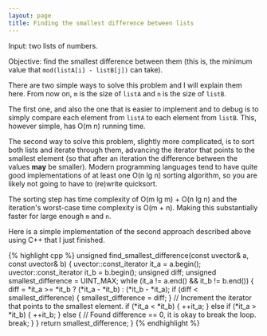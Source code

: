 ```yaml
---
layout: page
title: Finding the smallest difference between lists
---
```


Input: two lists of numbers.

Objective: find the smallest difference between them (this is, the minimum value
that `mod(listA[i] - listB[j])` can take).

There are two simple ways to solve this problem and I will explain them here.
From now on, `m` is the size of `listA` and `n` is the size of `listB`.

The first one, and also the one that is easier to implement and to debug is to
simply compare each element from `listA` to each element from `listB`. This,
however simple, has O(m n) running time.

The second way to solve this problem, slightly more complicated, is to sort both
lists and iterate through them, advancing the iterator that points to the
smallest element (so that after an iteration the difference between the values
**may** be smaller). Modern programming languages tend to have quite good
implementations of at least one O(n lg n) sorting algorithm, so you are likely
not going to have to (re)write quicksort.

The sorting step has time complexity of O(m lg m) + O(n lg n) and the iteration's
worst-case time complexity is O(m + n). Making this substantially faster for
large enough `m` and `n`.

Here is a simple implementation of the second approach described above using C++
that I just finished.

{% highlight cpp %}
unsigned find_smallest_difference(const uvector& a, const uvector& b) {
    uvector::const_iterator it_a = a.begin();
    uvector::const_iterator it_b = b.begin();
    unsigned diff;
    unsigned smallest_difference = UINT_MAX;
    while (it_a != a.end() && it_b != b.end()) {
        diff = *it_a >= *it_b ? (*it_a - *it_b) : (*it_b - *it_a);
        if (diff < smallest_difference) {
            smallest_difference = diff;
        }
        // Increment the iterator that points to the smallest element.
        if (*it_a < *it_b) {
            ++it_a;
        }
        else if (*it_a > *it_b) {
            ++it_b;
        }
        else { // Found difference == 0, it is okay to break the loop.
            break;
        }
    }
    return smallest_difference;
}
{% endhighlight %}
